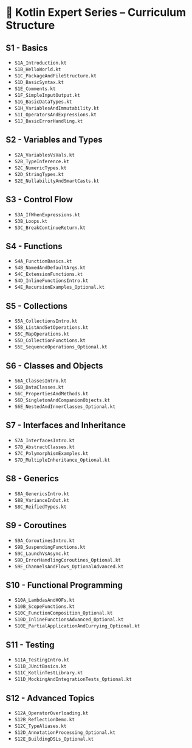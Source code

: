 # 📘 Kotlin Expert Series – Curriculum Structure

## S1 - Basics
- `S1A_Introduction.kt`
- `S1B_HelloWorld.kt`
- `S1C_PackageAndFileStructure.kt`
- `S1D_BasicSyntax.kt`
- `S1E_Comments.kt`
- `S1F_SimpleInputOutput.kt`
- `S1G_BasicDataTypes.kt`
- `S1H_VariablesAndImmutability.kt`
- `S1I_OperatorsAndExpressions.kt`
- `S1J_BasicErrorHandling.kt`

## S2 - Variables and Types
- `S2A_VariablesVsVals.kt`
- `S2B_TypeInference.kt`
- `S2C_NumericTypes.kt`
- `S2D_StringTypes.kt`
- `S2E_NullabilityAndSmartCasts.kt`

## S3 - Control Flow
- `S3A_IfWhenExpressions.kt`
- `S3B_Loops.kt`
- `S3C_BreakContinueReturn.kt`

## S4 - Functions
- `S4A_FunctionBasics.kt`
- `S4B_NamedAndDefaultArgs.kt`
- `S4C_ExtensionFunctions.kt`
- `S4D_InlineFunctionsIntro.kt`
- `S4E_RecursionExamples_Optional.kt`

## S5 - Collections
- `S5A_CollectionsIntro.kt`
- `S5B_ListAndSetOperations.kt`
- `S5C_MapOperations.kt`
- `S5D_CollectionFunctions.kt`
- `S5E_SequenceOperations_Optional.kt`

## S6 - Classes and Objects
- `S6A_ClassesIntro.kt`
- `S6B_DataClasses.kt`
- `S6C_PropertiesAndMethods.kt`
- `S6D_SingletonAndCompanionObjects.kt`
- `S6E_NestedAndInnerClasses_Optional.kt`

## S7 - Interfaces and Inheritance
- `S7A_InterfacesIntro.kt`
- `S7B_AbstractClasses.kt`
- `S7C_PolymorphismExamples.kt`
- `S7D_MultipleInheritance_Optional.kt`

## S8 - Generics
- `S8A_GenericsIntro.kt`
- `S8B_VarianceInOut.kt`
- `S8C_ReifiedTypes.kt`

## S9 - Coroutines
- `S9A_CoroutinesIntro.kt`
- `S9B_SuspendingFunctions.kt`
- `S9C_LaunchVsAsync.kt`
- `S9D_ErrorHandlingCoroutines_Optional.kt`
- `S9E_ChannelsAndFlows_OptionalAdvanced.kt`

## S10 - Functional Programming
- `S10A_LambdasAndHOFs.kt`
- `S10B_ScopeFunctions.kt`
- `S10C_FunctionComposition_Optional.kt`
- `S10D_InlineFunctionsAdvanced_Optional.kt`
- `S10E_PartialApplicationAndCurrying_Optional.kt`

## S11 - Testing
- `S11A_TestingIntro.kt`
- `S11B_JUnitBasics.kt`
- `S11C_KotlinTestLibrary.kt`
- `S11D_MockingAndIntegrationTests_Optional.kt`

## S12 - Advanced Topics
- `S12A_OperatorOverloading.kt`
- `S12B_ReflectionDemo.kt`
- `S12C_TypeAliases.kt`
- `S12D_AnnotationProcessing_Optional.kt`
- `S12E_BuildingDSLs_Optional.kt`

